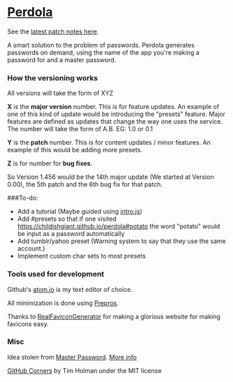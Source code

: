 # [Perdola](https://childishgiant.github.io/perdola/)

See the [latest patch notes here](https://github.com/ChildishGiant/perdola/commit/master).

A smart solution to the problem of passwords. Perdola generates passwords on demand, using the name of the app you're making a password for and a master password.

### How the versioning works
All versions will take the form of XYZ

**X** is the **major version** number. This is for feature updates. An example of one of this
kind of update would be introducing the "presets" feature. Major features are defined as updates that change the way one uses the service. The number will take the form of A.B. EG: 1.0 or 0.1

**Y** is the **patch** number. This is for content updates / minor features. An example
of this would be adding more presets.

**Z** is for number for **bug fixes**.

So Version 1.456 would be the 14th major update (We started at Version 0.00),
the 5th patch and the 6th bug fix for that patch.


###To-do:

* Add a tutorial (Maybe guided using [intro.js](http://introjs.com/))
* Add #presets so that if one visited https://childishgiant.github.io/perdola#potato the word "potato" would be input as a password automatically
* Add tumblr/yahoo preset (Warning system to say that they use the same account.)
* Implement custom char sets to most presets

### Tools used for development

Github's [atom.io](https://atom.io/) is my text editor of choice.

All minimization is done using [Prepros](https://prepros.io).

Thanks to [RealFaviconGenerator](http://realfavicongenerator.net) for making a glorious website for making favicons easy.

### Misc


Idea stolen from [Master Password](http://masterpasswordapp.com/). [More info](https://childishgiant.github.io/perdola/faq#remake)

[GitHub Corners](https://github.com/tholman/github-corners) by Tim Holman under the MIT license
